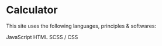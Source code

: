 # Calculator

This site uses the following languages, principles & softwares:

JavaScript
HTML
SCSS / CSS
